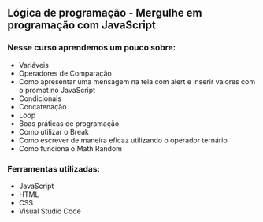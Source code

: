 ## Lógica de programação - Mergulhe em programação com JavaScript

### Nesse curso aprendemos um pouco sobre:
- Variáveis
- Operadores de Comparação
- Como apresentar uma mensagem na tela com alert e inserir valores com o prompt no JavaScript
- Condicionais
- Concatenação
- Loop
- Boas práticas de programação
- Como utilizar o Break
- Como escrever de maneira eficaz utilizando o operador ternário
- Como funciona o Math Random

### Ferramentas utilizadas:
- JavaScript
- HTML
- CSS
- Visual Studio Code